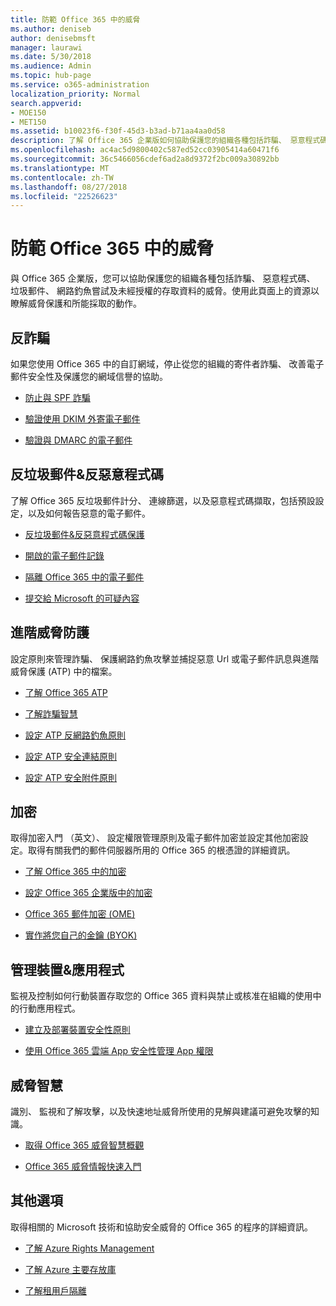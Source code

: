 ```yaml
---
title: 防範 Office 365 中的威脅
ms.author: deniseb
author: denisebmsft
manager: laurawi
ms.date: 5/30/2018
ms.audience: Admin
ms.topic: hub-page
ms.service: o365-administration
localization_priority: Normal
search.appverid:
- MOE150
- MET150
ms.assetid: b10023f6-f30f-45d3-b3ad-b71aa4aa0d58
description: 了解 Office 365 企業版如何協助保護您的組織各種包括詐騙、 惡意程式碼、 垃圾郵件、 網路釣魚嘗試及未經授權的存取資料的威脅。
ms.openlocfilehash: ac4ac5d9800402c587ed52cc03905414a60471f6
ms.sourcegitcommit: 36c5466056cdef6ad2a8d9372f2bc009a30892bb
ms.translationtype: MT
ms.contentlocale: zh-TW
ms.lasthandoff: 08/27/2018
ms.locfileid: "22526623"
---
```

# <a name="protect-against-threats-in-office-365"></a>防範 Office 365 中的威脅

與 Office 365 企業版，您可以協助保護您的組織各種包括詐騙、 惡意程式碼、 垃圾郵件、 網路釣魚嘗試及未經授權的存取資料的威脅。使用此頁面上的資源以瞭解威脅保護和所能採取的動作。
  
## <a name="anti-spoofing"></a>反詐騙

如果您使用 Office 365 中的自訂網域，停止從您的組織的寄件者詐騙、 改善電子郵件安全性及保護您的網域信譽的協助。
  
- [防止與 SPF 詐騙](https://go.microsoft.com/fwlink/?linkid=851943)
    
- [驗證使用 DKIM 外寄電子郵件](https://go.microsoft.com/fwlink/?linkid=851944)
    
- [驗證與 DMARC 的電子郵件](https://go.microsoft.com/fwlink/?linkid=832951)
    
## <a name="anti-spam-amp-anti-malware"></a>反垃圾郵件&amp;反惡意程式碼

了解 Office 365 反垃圾郵件計分、 連線篩選，以及惡意程式碼擷取，包括預設設定，以及如何報告惡意的電子郵件。
  
- [反垃圾郵件&amp;反惡意程式碼保護](anti-spam-and-anti-malware-protection.md)
    
- [開啟的電子郵件記錄](https://technet.microsoft.com/en-us/library/dn879651.aspx)
    
- [隔離 Office 365 中的電子郵件](quarantine-email-messages.md)
    
- [提交給 Microsoft 的可疑內容](https://technet.microsoft.com/en-us/library/dn762129%28v=exchg.150%29.aspx)
    
## <a name="advanced-threat-protection"></a>進階威脅防護

設定原則來管理詐騙、 保護網路釣魚攻擊並捕捉惡意 Url 或電子郵件訊息與進階威脅保護 (ATP) 中的檔案。
  
- [了解 Office 365 ATP](office-365-atp.md)
    
- [了解詐騙智慧](learn-about-spoof-intelligence.md)
    
- [設定 ATP 反網路釣魚原則](set-up-atp-anti-phishing-policies.md)
    
- [設定 ATP 安全連結原則](set-up-atp-safe-links-policies.md)
    
- [設定 ATP 安全附件原則](set-up-atp-safe-attachments-policies.md)
    
## <a name="encryption"></a>加密

取得加密入門 （英文）、 設定權限管理原則及電子郵件加密並設定其他加密設定。取得有關我們的郵件伺服器所用的 Office 365 的根憑證的詳細資訊。
  
- [了解 Office 365 中的加密](encryption.md)
    
- [設定 Office 365 企業版中的加密](set-up-encryption.md)
    
- [Office 365 郵件加密 (OME)](ome.md)
    
- [實作將您自己的金鑰 (BYOK)](https://docs.microsoft.com/azure/key-vault/key-vault-hsm-protected-keys#implementing-bring-your-own-key-byok-for-azure-key-vault)
    
## <a name="managing-devices-amp-apps"></a>管理裝置&amp;應用程式

監視及控制如何行動裝置存取您的 Office 365 資料與禁止或核准在組織的使用中的行動應用程式。
  
- [建立及部署裝置安全性原則](https://support.office.com/article/d310f556-8bfb-497b-9bd7-fe3c36ea2fd6)
    
- [使用 Office 365 雲端 App 安全性管理 App 權限](manage-app-permissions-in-ocas.md)
    
## <a name="threat-intelligence"></a>威脅智慧

識別、 監視和了解攻擊，以及快速地址威脅所使用的見解與建議可避免攻擊的知識。
  
- [取得 Office 365 威脅智慧概觀](office-365-ti.md)
    
- [Office 365 威脅情報快速入門](get-started-with-ti.md)
    
## <a name="additional-options"></a>其他選項

取得相關的 Microsoft 技術和協助安全威脅的 Office 365 的程序的詳細資訊。
  
- [了解 Azure Rights Management](https://docs.microsoft.com/information-protection/understand-explore/what-is-azure-rms)
    
- [了解 Azure 主要存放庫](https://docs.microsoft.com/azure/key-vault/)
    
- [了解租用戶隔離](http://download.microsoft.com/download/3/F/0/3F0420A2-657B-44B6-B21E-D7BD98A94390/Tenant%20Isolation%20in%20Office%20365.pdf)
    

